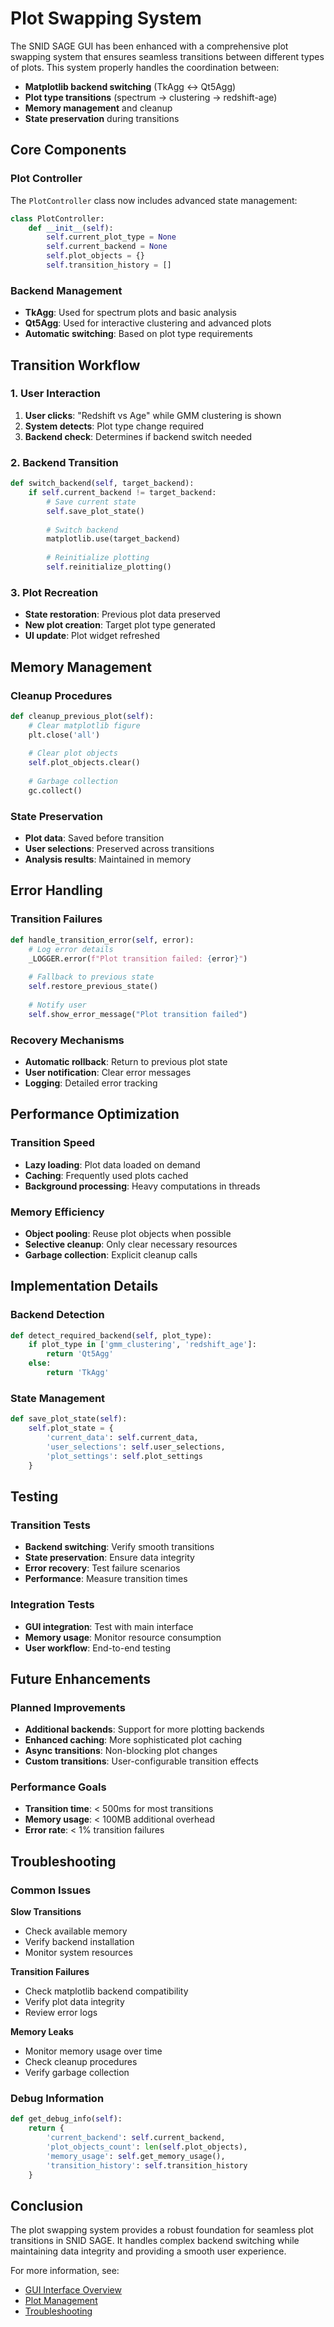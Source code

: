 # Plot Swapping System

The SNID SAGE GUI has been enhanced with a comprehensive plot swapping system that ensures seamless transitions between different types of plots. This system properly handles the coordination between:

- **Matplotlib backend switching** (TkAgg ↔ Qt5Agg)
- **Plot type transitions** (spectrum → clustering → redshift-age)
- **Memory management** and cleanup
- **State preservation** during transitions

## Core Components

### Plot Controller
The `PlotController` class now includes advanced state management:

```python
class PlotController:
    def __init__(self):
        self.current_plot_type = None
        self.current_backend = None
        self.plot_objects = {}
        self.transition_history = []
```

### Backend Management
- **TkAgg**: Used for spectrum plots and basic analysis
- **Qt5Agg**: Used for interactive clustering and advanced plots
- **Automatic switching**: Based on plot type requirements

## Transition Workflow

### 1. User Interaction
1. **User clicks**: "Redshift vs Age" while GMM clustering is shown
2. **System detects**: Plot type change required
3. **Backend check**: Determines if backend switch needed

### 2. Backend Transition
```python
def switch_backend(self, target_backend):
    if self.current_backend != target_backend:
        # Save current state
        self.save_plot_state()
        
        # Switch backend
        matplotlib.use(target_backend)
        
        # Reinitialize plotting
        self.reinitialize_plotting()
```

### 3. Plot Recreation
- **State restoration**: Previous plot data preserved
- **New plot creation**: Target plot type generated
- **UI update**: Plot widget refreshed

## Memory Management

### Cleanup Procedures
```python
def cleanup_previous_plot(self):
    # Clear matplotlib figure
    plt.close('all')
    
    # Clear plot objects
    self.plot_objects.clear()
    
    # Garbage collection
    gc.collect()
```

### State Preservation
- **Plot data**: Saved before transition
- **User selections**: Preserved across transitions
- **Analysis results**: Maintained in memory

## Error Handling

### Transition Failures
```python
def handle_transition_error(self, error):
    # Log error details
    _LOGGER.error(f"Plot transition failed: {error}")
    
    # Fallback to previous state
    self.restore_previous_state()
    
    # Notify user
    self.show_error_message("Plot transition failed")
```

### Recovery Mechanisms
- **Automatic rollback**: Return to previous plot state
- **User notification**: Clear error messages
- **Logging**: Detailed error tracking

## Performance Optimization

### Transition Speed
- **Lazy loading**: Plot data loaded on demand
- **Caching**: Frequently used plots cached
- **Background processing**: Heavy computations in threads

### Memory Efficiency
- **Object pooling**: Reuse plot objects when possible
- **Selective cleanup**: Only clear necessary resources
- **Garbage collection**: Explicit cleanup calls

## Implementation Details

### Backend Detection
```python
def detect_required_backend(self, plot_type):
    if plot_type in ['gmm_clustering', 'redshift_age']:
        return 'Qt5Agg'
    else:
        return 'TkAgg'
```

### State Management
```python
def save_plot_state(self):
    self.plot_state = {
        'current_data': self.current_data,
        'user_selections': self.user_selections,
        'plot_settings': self.plot_settings
    }
```

## Testing

### Transition Tests
- **Backend switching**: Verify smooth transitions
- **State preservation**: Ensure data integrity
- **Error recovery**: Test failure scenarios
- **Performance**: Measure transition times

### Integration Tests
- **GUI integration**: Test with main interface
- **Memory usage**: Monitor resource consumption
- **User workflow**: End-to-end testing

## Future Enhancements

### Planned Improvements
- **Additional backends**: Support for more plotting backends
- **Enhanced caching**: More sophisticated plot caching
- **Async transitions**: Non-blocking plot changes
- **Custom transitions**: User-configurable transition effects

### Performance Goals
- **Transition time**: < 500ms for most transitions
- **Memory usage**: < 100MB additional overhead
- **Error rate**: < 1% transition failures

## Troubleshooting

### Common Issues

**Slow Transitions**
- Check available memory
- Verify backend installation
- Monitor system resources

**Transition Failures**
- Check matplotlib backend compatibility
- Verify plot data integrity
- Review error logs

**Memory Leaks**
- Monitor memory usage over time
- Check cleanup procedures
- Verify garbage collection

### Debug Information
```python
def get_debug_info(self):
    return {
        'current_backend': self.current_backend,
        'plot_objects_count': len(self.plot_objects),
        'memory_usage': self.get_memory_usage(),
        'transition_history': self.transition_history
    }
```

## Conclusion

The plot swapping system provides a robust foundation for seamless plot transitions in SNID SAGE. It handles complex backend switching while maintaining data integrity and providing a smooth user experience.

For more information, see:
- [GUI Interface Overview](../gui/interface-overview.md)
- [Plot Management](../gui/results-and-plots.md)
- [Troubleshooting](../reference/troubleshooting.md) 